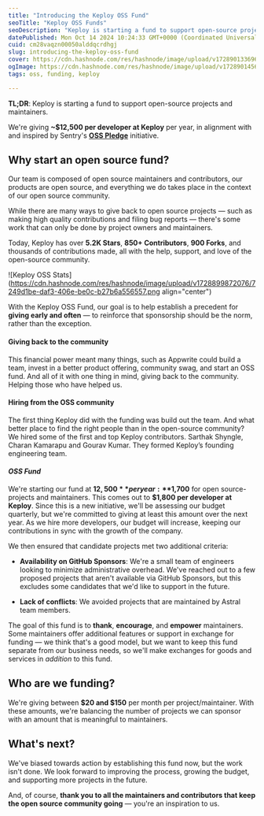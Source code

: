 ```yaml
---
title: "Introducing the Keploy OSS Fund"
seoTitle: "Keploy OSS Funds"
seoDescription: "Keploy is starting a fund to support open-source projects and maintainers."
datePublished: Mon Oct 14 2024 10:24:33 GMT+0000 (Coordinated Universal Time)
cuid: cm28vaqzn00050alddqcrdhgj
slug: introducing-the-keploy-oss-fund
cover: https://cdn.hashnode.com/res/hashnode/image/upload/v1728901336965/2ea9ff09-140a-4d5d-9ef5-d97a6ab5c6be.webp
ogImage: https://cdn.hashnode.com/res/hashnode/image/upload/v1728901456192/c2a8d078-8e6b-4a9f-aaac-9cf1002af918.webp
tags: oss, funding, keploy

---
```


**TL;DR**: Keploy is starting a fund to support open-source projects and maintainers.

We're giving **~$12,500 per developer at Keploy** per year, in alignment with and inspired by Sentry's [**OSS Pledge**](https://osspledge.com/) initiative.

## **Why start an open source fund?**

Our team is composed of open source maintainers and contributors, our products are open source, and everything we do takes place in the context of our open source community.

While there are many ways to give back to open source projects — such as making high quality contributions and filing bug reports — there's some work that can only be done by project owners and maintainers.

Today, Keploy has over **5.2K Stars**, **850+ Contributors**, **900 Forks**, and thousands of contributions made, all with the help, support, and love of the open-source community.

![Keploy OSS Stats](https://cdn.hashnode.com/res/hashnode/image/upload/v1728899872076/7249d1be-daf3-406e-be0c-b27b6a556557.png align="center")

With the Keploy OSS Fund, our goal is to help establish a precedent for **giving early and often** — to reinforce that sponsorship should be the norm, rather than the exception.

#### **Giving back to the community**

This financial power meant many things, such as Appwrite could build a team, invest in a better product offering, community swag, and start an OSS fund. And all of it with one thing in mind, giving back to the community. Helping those who have helped us.

#### **Hiring from the OSS community**

The first thing Keploy did with the funding was build out the team. And what better place to find the right people than in the open-source community? We hired some of the first and top Keploy contributors. Sarthak Shyngle, Charan Kamarapu and Gourav Kumar. They formed Keploy’s founding engineering team.

#### ***OSS Fund***

We're starting our fund at **$12,500** per year: **$1,700** for open source-projects and maintainers. This comes out to **$1,800 per developer at Keploy**. Since this is a new initiative, we'll be assessing our budget quarterly, but we're committed to giving at least this amount over the next year. As we hire more developers, our budget will increase, keeping our contributions in sync with the growth of the company.

We then ensured that candidate projects met two additional criteria:

* **Availability on GitHub Sponsors**: We're a small team of engineers looking to minimize administrative overhead. We've reached out to a few proposed projects that aren't available via GitHub Sponsors, but this excludes some candidates that we'd like to support in the future.
    
* **Lack of conflicts**: We avoided projects that are maintained by Astral team members.
    

The goal of this fund is to **thank**, **encourage**, and **empower** maintainers. Some maintainers offer additional features or support in exchange for funding — we think that's a good model, but we want to keep this fund separate from our business needs, so we'll make exchanges for goods and services in *addition* to this fund.

## **Who are we funding?**

We're giving between **$20 and $150** per month per project/maintainer. With these amounts, we're balancing the number of projects we can sponsor with an amount that is meaningful to maintainers.

## **What's next?**

We've biased towards action by establishing this fund now, but the work isn't done. We look forward to improving the process, growing the budget, and supporting more projects in the future.

And, of course, **thank you to all the maintainers and contributors that keep the open source community going** — you're an inspiration to us.